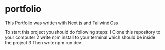 # portfolio
This Portfolio was written with Next js and Tailwind Css

To start this project you should do following steps:
1 Clone this repository to your computer
2 write npm install to your terminal which should be inside the project
3 Then write npm run dev
